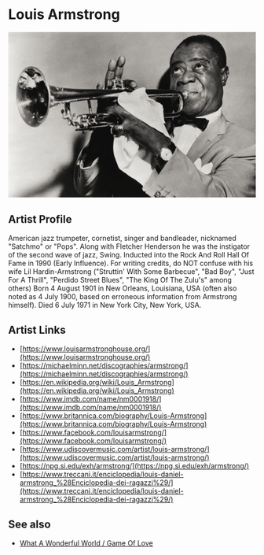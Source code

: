 # Louis Armstrong

![](../../assets/artists/Louis_Armstrong.png)

## Artist Profile

American jazz trumpeter, cornetist, singer and bandleader, nicknamed "Satchmo" or "Pops". Along with Fletcher Henderson he was the instigator of the second wave of jazz, Swing. 
Inducted into the Rock And Roll Hall Of Fame in 1990 (Early Influence).
For writing credits, do NOT confuse with his wife Lil Hardin-Armstrong ("Struttin' With Some Barbecue", "Bad Boy", "Just For A Thrill", "Perdido Street Blues", "The King Of The Zulu's" among others)
Born 4 August 1901 in New Orleans, Louisiana, USA (often also noted as 4 July 1900, based on erroneous information from Armstrong himself).
Died 6 July 1971 in New York City, New York, USA.

## Artist Links

- [https://www.louisarmstronghouse.org/](https://www.louisarmstronghouse.org/)
- [https://michaelminn.net/discographies/armstrong/](https://michaelminn.net/discographies/armstrong/)
- [https://en.wikipedia.org/wiki/Louis_Armstrong](https://en.wikipedia.org/wiki/Louis_Armstrong)
- [https://www.imdb.com/name/nm0001918/](https://www.imdb.com/name/nm0001918/)
- [https://www.britannica.com/biography/Louis-Armstrong](https://www.britannica.com/biography/Louis-Armstrong)
- [https://www.facebook.com/louisarmstrong/](https://www.facebook.com/louisarmstrong/)
- [https://www.udiscovermusic.com/artist/louis-armstrong/](https://www.udiscovermusic.com/artist/louis-armstrong/)
- [https://npg.si.edu/exh/armstrong/](https://npg.si.edu/exh/armstrong/)
- [https://www.treccani.it/enciclopedia/louis-daniel-armstrong_%28Enciclopedia-dei-ragazzi%29/](https://www.treccani.it/enciclopedia/louis-daniel-armstrong_%28Enciclopedia-dei-ragazzi%29/)


## See also

- [What A Wonderful World / Game Of Love](What_A_Wonderful_World_-_Game_Of_Love.md)
